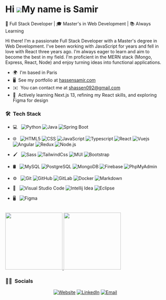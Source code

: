 Hi ![](https://user-images.githubusercontent.com/18350557/176309783-0785949b-9127-417c-8b55-ab5a4333674e.gif)My name is Samir
=============================================================================================================================

🚀 Full Stack Developer | 🎓 Master's in Web Development | 📚 Always Learning 

Hi there! I'm a passionate Full Stack Developer with a Master's degree in Web Development. I've been working with JavaScript for years and fell in love with React three years ago. I'm always eager to learn and aim to become the best in my field. I'm proficient in the MERN stack (Mongo, Express, React, Node) and enjoy turning ideas into functional applications.

*   🌍  I'm based in Paris
*   🖥️  See my portfolio at [hassensamir.com](http://hassensamir.com)
*   ✉️  You can contact me at [shassen092@gmail.com](mailto:shassen092@gmail.com)
*   🧠  Actively learning Next.js 13, refining my React skills, and exploring Figma for design

<h3> 🛠 &nbsp;Tech Stack</h3>

- 💻 &nbsp;
  ![Python](https://img.shields.io/badge/-Python-333333?style=flat&logo=python)
  ![Java](https://img.shields.io/badge/-Java-333333?style=flat&logo=Java&logoColor=007396)
  ![Spring Boot](https://img.shields.io/badge/-SpringBoot-333333?style=flat&logo=SpringBoot&logoColor=007396)

- 🌐 &nbsp;
  ![HTML5](https://img.shields.io/badge/-HTML5-333333?style=flat&logo=HTML5)
  ![CSS](https://img.shields.io/badge/-CSS-333333?style=flat&logo=CSS3&logoColor=1572B6)
  ![JavaScript](https://img.shields.io/badge/-JavaScript-333333?style=flat&logo=javascript)
  ![Typescript](https://img.shields.io/badge/-Typescript-333333?style=flat&logo=typescript)
  ![React](https://img.shields.io/badge/-React-333333?style=flat&logo=react)
  ![Vuejs](https://img.shields.io/badge/-Vue.js-333333?style=flat&logo=vue.js)
  ![Angular](https://img.shields.io/badge/-Angular-333333?style=flat&logo=angular&logoColor=D50000)
  ![Redux](https://img.shields.io/badge/-Redux-333333?style=flat&logo=redux&logoColor=8968FA)
  ![Node.js](https://img.shields.io/badge/-Node.js-333333?style=flat&logo=node.js)
- 🖌 &nbsp;
  ![Sass](https://img.shields.io/badge/-Sass-333333?style=flat&logo=sass)
  ![TailwindCss](https://img.shields.io/badge/-Tailwindcss-333333?style=flat&logo=tailwindcss)
  ![MUI](https://img.shields.io/badge/-MUI-333333?style=flat&logo=MUI)
  ![Bootstrap](https://img.shields.io/badge/-Bootstrap-333333?style=flat&logo=bootstrap&logoColor=563D7C)
- 🛢 &nbsp;
  ![MySQL](https://img.shields.io/badge/-MySQL-333333?style=flat&logo=mysql&logoColor=FF7000)
  ![PostgreSQL](https://img.shields.io/badge/-PostgreSQL-333333?style=flat&logo=PostgreSQL&logoColor=007BFF)
  ![MongoDB](https://img.shields.io/badge/-MongoDB-333333?style=flat&logo=mongodb)
  ![Firebase](https://img.shields.io/badge/-Firebase-333333?style=flat&logo=firebase)
  ![PhpMyAdmin](https://img.shields.io/badge/-PhpMyAdmin-333333?style=flat&logo=PhpMyAdmin)
- ⚙️ &nbsp;
  ![Git](https://img.shields.io/badge/-Git-333333?style=flat&logo=git)
  ![GitHub](https://img.shields.io/badge/-GitHub-333333?style=flat&logo=github)
  ![GitLab](https://img.shields.io/badge/-GitLab-333333?style=flat&logo=gitlab)
  ![Docker](https://img.shields.io/badge/-Docker-333333?style=flat&logo=docker)
  ![Markdown](https://img.shields.io/badge/-Markdown-333333?style=flat&logo=markdown)
- 🔧 &nbsp;
  ![Visual Studio Code](https://img.shields.io/badge/-Visual%20Studio%20Code-333333?style=flat&logo=visual-studio-code&logoColor=007ACC)
  ![Intellij Idea](https://img.shields.io/badge/-Intellij%20Idea-333333?style=flat&logo=intellij-idea)
  ![Eclipse](https://img.shields.io/badge/-Eclipse-333333?style=flat&logo=eclipse-ide&logoColor=2C2255)
- 🖥 &nbsp;
  ![Figma](https://img.shields.io/badge/-Figma-333333?style=flat&logo=figma)

<br/>

<a href="https://github.com/HassenSamir">
  <img height="180em" src="https://github-readme-stats.vercel.app/api?username=HassenSamir&theme=buefy&show_icons=true" />
  <img height="180em" src="https://github-readme-stats.vercel.app/api/top-langs/?username=HassenSamir&theme=buefy&layout=compact" />
</a>

<br/>

<h3> 🤝🏻 &nbsp;Socials </h3>

<p align="center">
<a href="https://www.hassensamir.com/"><img alt="Website" src="https://img.shields.io/badge/Website-www.hassensamir.com-blue?style=flat-square&logo=google-chrome"></a>
<a href="https://www.linkedin.com/in/samir-hassen-620829197/"><img alt="LinkedIn" src="https://img.shields.io/badge/LinkedIn-Hassen%20Samir-blue?style=flat-square&logo=linkedin"></a>
<a href="mailto:shassen092@gmail.com"><img alt="Email" src="https://img.shields.io/badge/Email-shassen092@gmail.com-blue?style=flat-square&logo=gmail"></a>
</p>
